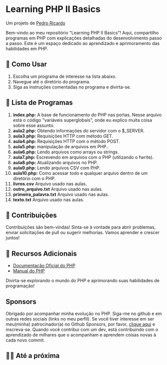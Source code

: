 # Learning PHP II Basics

Um projeto de [Pedro Ricardo](https://github.com/pedroricardo14)

Bem-vindo ao meu repositório "Learning PHP II Basics"! Aqui, compartilho programas em PHP com explicações detalhadas do desenvolvimento passo a passo. Este é um espaço dedicado ao aprendizado e aprimoramento das habilidades em PHP.

## 🚀 Como Usar

1. Escolha um programa de interesse na lista abaixo.
2. Navegue até o diretório do programa.
3. Siga as instruções comentadas no programa e divirta-se.

## 📂 Lista de Programas

1. **index.php:** A base de funcionamento do PHP nas portas. Nesse arquivo está o código "variáveis superglobais", onde eu explico muita coisa sobre esse assunto.
2. **aula2.php:** Obtendo informações do servidor com o $_SERVER.
3. **aula3.php:** Requisições HTTP com método GET.
4. **aula4.php:** Requisições HTTP com o método POST.
5. **aula5.php:** manipulação de arquivos em PHP..
6. **aula6.php:** Lendo arquivos como arrays ou strings.
7. **aula7.php:** Escrevendo em arquivos com o PHP (utilizando o fwrite).
8. **aula8.php:** Atualizando arquivos no PHP.
9. **aula9.php:** Lendo arquivos CSV com PHP.
10. **aula10.php:** Como acessar todo e qualquer arquivo dentro de um diretório com o PHP.
11. **livros.csv** Arquivo usado nas aulas.
12. **outro_arquivo.txt** Arquivo usado nas aulas.
13. **primeira_palavra.txt** Arquivo usado nas aulas.
14. **texto.txt** Arquivo usado nas aulas.

## 🤝 Contribuições

Contribuições são bem-vindas! Sinta-se à vontade para abrir problemas, enviar solicitações de pull ou sugerir melhorias. Vamos aprender e crescer juntos!

## 📖 Recursos Adicionais

- [Documentação Oficial do PHP](https://www.php.net/docs.php)
- [Manual do PHP](https://www.php.net/manual/pt_BR/index.php)

Divirta-se explorando o mundo do PHP e aprimorando suas habilidades de programação!

## Sponsors

Obrigado por acompanhar minha evolução no PHP. Siga-me no github e em outras redes sociais (links no meu perfil). Se você tiver interesse em ser meu(minha) patrocinador(a) no Github Sponsors, por favor, [clique aqui](https://github.com/sponsors/pedroricardo14) e inscreva-se. Quando você contribui com um dev, está contribuindo com o aprendizado de milhares que o acompanham e aprendem coisas novas à cada novo commit. 

## 👋🏽 Até a próxima 


